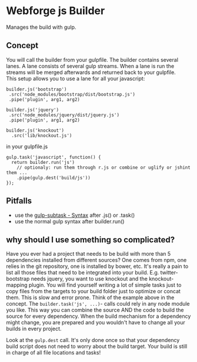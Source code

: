 # Webforge js Builder

Manages the build with gulp.

## Concept

You will call the builder from your gulpfile. The builder contains several lanes. A lane consists of several gulp streams. When a lane is run the streams will be merged afterwards and returned back to your gulpfile.  
This setup allows you to use a lane for all your javascript:

```
builder.js('bootstrap')
 .src('node_modules/bootstrap/dist/bootstrap.js')
 .pipe('plugin', arg1, arg2)

builder.js('jquery')
 .src('node_modules/jquery/dist/jquery.js')
 .pipe('plugin', arg1, arg2)

builder.js('knockout')
  .src('lib/knockout.js')
```

in your gulpfile.js
```
gulp.task('javascript', function() {
  return builder.run('js')
    // optionaly: run them through r.js or combine or uglify or jshint them ...
    .pipe(gulp.dest('build/js'))
});
``` 


## Pitfalls

- use the [gulp-subtask - Syntax](https://www.npmjs.com/package/gulp-subtask/) after .js() or .task()
- use the normal gulp syntax after builder.run()

## why should I use something so complicated?

Have you ever had a project that needs to be build with more than 5 dependencies installed from different sources? One comes from npm, one relies in the git repository, one is installed by bower, etc. It's really a pain to list all those files that need to be integrated into your build. E.g. twitter-bootstrap needs jquery, you want to use knockout and the knockout-mapping plugin. You will find yourself writing a lot of simple tasks just to copy files from the targets to your build folder just to optimize or concat them. This is slow and error prone. Think of the example above in the concept. The `builder.task('js', ...)`- calls could rely in any node module you like. This way you can combine the source AND the code to build the source for every dependency. When the build mechanism for a dependency might change, you are prepared and you wouldn't have to change all your builds in every project.

Look at the `gulp.dest` call. It's only done once so that your dependency build script does not need to worry about the build target. Your build is still in charge of all file locations and tasks!